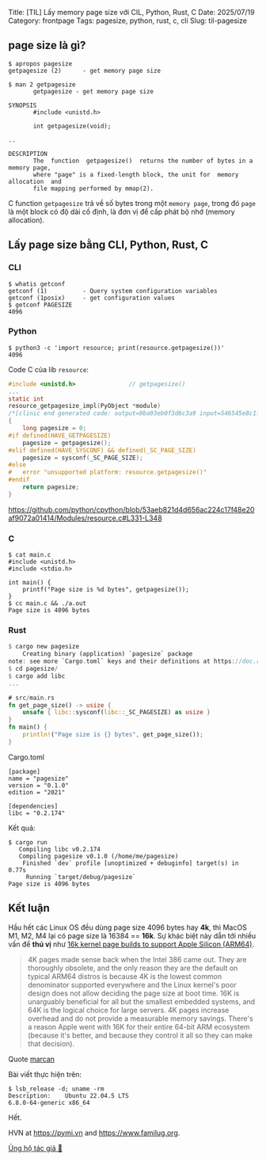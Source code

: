 Title: [TIL] Lấy memory page size với CIL, Python, Rust, C
Date: 2025/07/19
Category: frontpage
Tags: pagesize, python, rust, c, cli
Slug: til-pagesize

## page size là gì?
```
$ apropos pagesize
getpagesize (2)      - get memory page size

$ man 2 getpagesize
       getpagesize - get memory page size

SYNOPSIS
       #include <unistd.h>

       int getpagesize(void);

..

DESCRIPTION
       The  function  getpagesize()  returns the number of bytes in a memory page,
       where "page" is a fixed-length block, the unit for  memory  allocation  and
       file mapping performed by mmap(2).

```

C function `getpagesize` trả về số bytes trong một `memory page`, trong đó `page` là một block có độ dài cố định, là đơn vị để cấp phát bộ nhớ (memory allocation).

## Lấy page size bằng CLI, Python, Rust, C

### CLI

```
$ whatis getconf
getconf (1)          - Query system configuration variables
getconf (1posix)     - get configuration values
$ getconf PAGESIZE
4096
```

### Python
```
$ python3 -c 'import resource; print(resource.getpagesize())'
4096
```

Code C của lib `resource`:

```c
#include <unistd.h>               // getpagesize()
...
static int
resource_getpagesize_impl(PyObject *module)
/*[clinic end generated code: output=9ba93eb0f3d6c3a9 input=546545e8c1f42085]*/
{
    long pagesize = 0;
#if defined(HAVE_GETPAGESIZE)
    pagesize = getpagesize();
#elif defined(HAVE_SYSCONF) && defined(_SC_PAGE_SIZE)
    pagesize = sysconf(_SC_PAGE_SIZE);
#else
#   error "unsupported platform: resource.getpagesize()"
#endif
    return pagesize;
}
```

<https://github.com/python/cpython/blob/53aeb821d4d656ac224c17f48e20af9072a01414/Modules/resource.c#L331-L348>


### C

```
$ cat main.c
#include <unistd.h>
#include <stdio.h>

int main() {
    printf("Page size is %d bytes", getpagesize());
}
$ cc main.c && ./a.out
Page size is 4096 bytes
```

### Rust

```rs
$ cargo new pagesize
    Creating binary (application) `pagesize` package
note: see more `Cargo.toml` keys and their definitions at https://doc.rust-lang.org/cargo/reference/manifest.html
$ cd pagesize/
$ cargo add libc
...
```
```rs
# src/main.rs
fn get_page_size() -> usize {
    unsafe { libc::sysconf(libc::_SC_PAGESIZE) as usize }
}
fn main() {
    println!("Page size is {} bytes", get_page_size());
}
```

Cargo.toml
```
[package]
name = "pagesize"
version = "0.1.0"
edition = "2021"

[dependencies]
libc = "0.2.174"
```

Kết quả:
```
$ cargo run
   Compiling libc v0.2.174
   Compiling pagesize v0.1.0 (/home/me/pagesize)
    Finished `dev` profile [unoptimized + debuginfo] target(s) in 0.77s
     Running `target/debug/pagesize`
Page size is 4096 bytes
```

## Kết luận

Hầu hết các Linux OS đều dùng page size 4096 bytes hay **4k**, thì MacOS M1, M2, M4 lại có page size là 16384 == **16k**.
Sự khác biệt này dẫn tới nhiều vấn đề **thú vị** như [16k kernel page builds to support Apple Silicon (ARM64)](https://github.com/k3s-io/k3s/issues/7335).

> 4K pages made sense back when the Intel 386 came out. They are thoroughly obsolete, and the only reason they are the default on typical ARM64 distros is because 4K is the lowest common denominator supported everywhere and the Linux kernel's poor design does not allow deciding the page size at boot time. 16K is unarguably beneficial for all but the smallest embedded systems, and 64K is the logical choice for large servers. 4K pages increase overhead and do not provide a measurable memory savings. There's a reason Apple went with 16K for their entire 64-bit ARM ecosystem (because it's better, and because they control it all so they can make that decision).

Quote [marcan](https://github.com/k3s-io/k3s/issues/7335#issuecomment-1518600436)

Bài viết thực hiện trên:

```
$ lsb_release -d; uname -rm
Description:	Ubuntu 22.04.5 LTS
6.8.0-64-generic x86_64
```

Hết.

HVN at <https://pymi.vn> and <https://www.familug.org>.

[Ủng hộ tác giả 🍺](https://www.familug.org/p/ung-ho.html)
